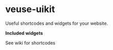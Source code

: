 veuse-uikit
===========

Useful shortcodes and widgets for your website.

<b>Included widgets</b>




See wiki for shortcodes

